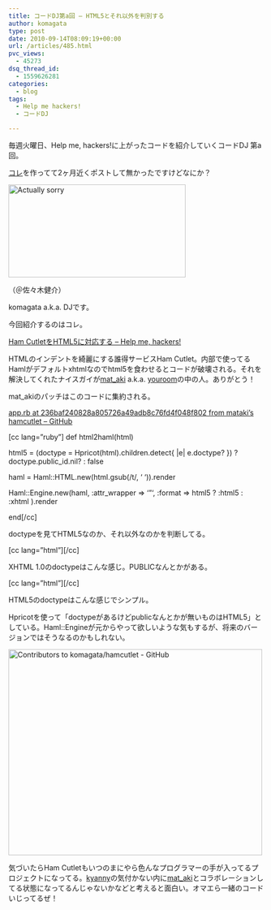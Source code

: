 ```yaml
---
title: コードDJ第a回 – HTML5とそれ以外を判別する
author: komagata
type: post
date: 2010-09-14T08:09:19+00:00
url: /articles/485.html
pvc_views:
  - 45273
dsq_thread_id:
  - 1559626281
categories:
  - blog
tags:
  - Help me hackers!
  - コードDJ

---
```

毎週火曜日、Help me, hackers!に上がったコードを紹介していくコードDJ 第a回。

[コレ][1]を作ってて2ヶ月近くポストして無かったですけどなにか？

<p class="center">
  <a href="http://www.flickr.com/photos/komagata/4988416053/" title="Actually sorry by komagata, on Flickr"><img src="http://farm5.static.flickr.com/4091/4988416053_66d71ef127.jpg" width="349" height="183" alt="Actually sorry" /></a>
</p>

（＠佐々木健介）

komagata a.k.a. DJです。

今回紹介するのはコレ。

[Ham CutletをHTML5に対応する &#8211; Help me, hackers!][2]

HTMLのインデントを綺麗にする誰得サービスHam Cutlet。内部で使ってるHamlがデフォルトxhtmlなのでhtml5を食わせるとコードが破壊される。それを解決してくれたナイスガイが[mat_aki][3] a.k.a. [youroom][4]の中の人。ありがとう！

mat_akiのパッチはこのコードに集約される。

[app.rb at 236baf240828a805726a49adb8c76fd4f048f802 from mataki&#8217;s hamcutlet &#8211; GitHub][5]

[cc lang=&#8221;ruby&#8221;] def html2haml(html)
      
html5 = (doctype = Hpricot(html).children.detect{ |e| e.doctype? }) ? doctype.public_id.nil? : false
      
haml = Haml::HTML.new(html.gsub(/t/, &#8216; &#8216;)).render
      
Haml::Engine.new(haml, :attr_wrapper => &#8216;&#8221;&#8216;, :format => html5 ? :html5 : :xhtml ).render
    
end[/cc]

doctypeを見てHTML5なのか、それ以外なのかを判断してる。

[cc lang=&#8221;html&#8221;][/cc]

XHTML 1.0のdoctypeはこんな感じ。PUBLICなんとかがある。

[cc lang=&#8221;html&#8221;][/cc]

HTML5のdoctypeはこんな感じでシンプル。

Hpricotを使って「doctypeがあるけどpublicなんとかが無いものはHTML5」としている。Haml::Engineが元からやって欲しいような気もするが、将来のバージョンではそうなるのかもしれない。

<p class="center">
  <a href="http://www.flickr.com/photos/komagata/4989574124/" title="Contributors to komagata/hamcutlet - GitHub by komagata, on Flickr"><img src="http://farm5.static.flickr.com/4106/4989574124_bb84253fe7.jpg" width="500" height="406" alt="Contributors to komagata/hamcutlet - GitHub" /></a>
</p>

気づいたらHam Cutletもいつのまにやら色んなプログラマーの手が入ってるプロジェクトになってる。[kyanny][6]の気付かない内に[mat_aki][3]とコラボレーションしてる状態になってるんじゃないかなどと考えると面白い。オマエら一緒のコードいじってるぜ！

 [1]: http://pyha.cc/
 [2]: http://help-me-hackers.com/tasks/128
 [3]: http://help-me-hackers.com/mat_aki
 [4]: http://youroom.in/
 [5]: http://github.com/mataki/hamcutlet/blob/236baf240828a805726a49adb8c76fd4f048f802/app.rb#L67
 [6]: http://help-me-hackers.com/kyanny